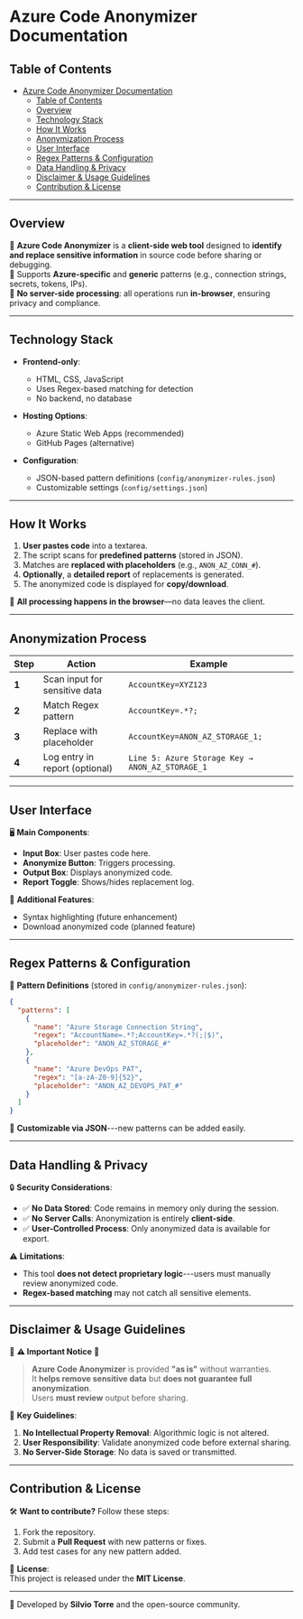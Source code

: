 # Azure Code Anonymizer Documentation

## Table of Contents
- [Azure Code Anonymizer Documentation](#azure-code-anonymizer-documentation)
  - [Table of Contents](#table-of-contents)
  - [Overview](#overview)
  - [Technology Stack](#technology-stack)
  - [How It Works](#how-it-works)
  - [Anonymization Process](#anonymization-process)
  - [User Interface](#user-interface)
  - [Regex Patterns \& Configuration](#regex-patterns--configuration)
  - [Data Handling \& Privacy](#data-handling--privacy)
  - [Disclaimer \& Usage Guidelines](#disclaimer--usage-guidelines)
  - [Contribution \& License](#contribution--license)

---

## Overview

🔹 **Azure Code Anonymizer** is a **client-side web tool** designed to **identify and replace sensitive information** in source code before sharing or debugging.  
🔹 Supports **Azure-specific** and **generic** patterns (e.g., connection strings, secrets, tokens, IPs).  
🔹 **No server-side processing**: all operations run **in-browser**, ensuring privacy and compliance.  

---

## Technology Stack

- **Frontend-only**:
  - HTML, CSS, JavaScript
  - Uses Regex-based matching for detection
  - No backend, no database

- **Hosting Options**:
  - Azure Static Web Apps (recommended)
  - GitHub Pages (alternative)

- **Configuration**:
  - JSON-based pattern definitions (`config/anonymizer-rules.json`)
  - Customizable settings (`config/settings.json`)

---

## How It Works

1. **User pastes code** into a textarea.
2. The script scans for **predefined patterns** (stored in JSON).
3. Matches are **replaced with placeholders** (e.g., `ANON_AZ_CONN_#`).
4. **Optionally**, a **detailed report** of replacements is generated.
5. The anonymized code is displayed for **copy/download**.

🚀 **All processing happens in the browser**—no data leaves the client.

---

## Anonymization Process

| Step | Action | Example |
|------|--------|---------|
| **1** | Scan input for sensitive data | `AccountKey=XYZ123` |
| **2** | Match Regex pattern | `AccountKey=.*?;` |
| **3** | Replace with placeholder | `AccountKey=ANON_AZ_STORAGE_1;` |
| **4** | Log entry in report (optional) | `Line 5: Azure Storage Key → ANON_AZ_STORAGE_1` |

---

## User Interface

🖥 **Main Components**:
- **Input Box**: User pastes code here.
- **Anonymize Button**: Triggers processing.
- **Output Box**: Displays anonymized code.
- **Report Toggle**: Shows/hides replacement log.

📌 **Additional Features**:
- Syntax highlighting (future enhancement)
- Download anonymized code (planned feature)

---

## Regex Patterns & Configuration

📄 **Pattern Definitions** (stored in `config/anonymizer-rules.json`):

```json
{
  "patterns": [
    {
      "name": "Azure Storage Connection String",
      "regex": "AccountName=.*?;AccountKey=.*?(;|$)",
      "placeholder": "ANON_AZ_STORAGE_#"
    },
    {
      "name": "Azure DevOps PAT",
      "regex": "[a-zA-Z0-9]{52}",
      "placeholder": "ANON_AZ_DEVOPS_PAT_#"
    }
  ]
}
```
🔹 **Customizable via JSON**---new patterns can be added easily.

* * * * *

Data Handling & Privacy
-----------------------

🔒 **Security Considerations**:

-   ✅ **No Data Stored**: Code remains in memory only during the session.
-   ✅ **No Server Calls**: Anonymization is entirely **client-side**.
-   ✅ **User-Controlled Process**: Only anonymized data is available for export.

⚠️ **Limitations**:

-   This tool **does not detect proprietary logic**---users must manually review anonymized code.
-   **Regex-based matching** may not catch all sensitive elements.

* * * * *

Disclaimer & Usage Guidelines
-----------------------------

🚨 **⚠️ Important Notice** 🚨

> **Azure Code Anonymizer** is provided **"as is"** without warranties.\
> It **helps remove sensitive data** but **does not guarantee full anonymization**.\
> Users **must review** output before sharing.

📌 **Key Guidelines**:

1.  **No Intellectual Property Removal**: Algorithmic logic is not altered.
2.  **User Responsibility**: Validate anonymized code before external sharing.
3.  **No Server-Side Storage**: No data is saved or transmitted.

* * * * *

Contribution & License
----------------------

🛠 **Want to contribute?** Follow these steps:

1.  Fork the repository.
2.  Submit a **Pull Request** with new patterns or fixes.
3.  Add test cases for any new pattern added.

📜 **License**:\
This project is released under the **MIT License**.

* * * * *

💙 Developed by **Silvio Torre** and the open-source community.
